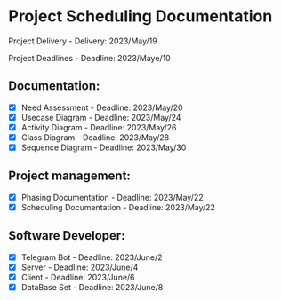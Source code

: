 # Project Scheduling Documentation

Project Delivery - Delivery: 2023/May/19		

Project Deadlines - Deadline: 2023/Maye/10
 
## Documentation:
- [x] Need Assessment - Deadline: 2023/May/20
- [x] Usecase Diagram - Deadline: 2023/May/24
- [x] Activity Diagram - Deadline: 2023/May/26
- [x] Class Diagram - Deadline: 2023/May/28
- [x] Sequence Diagram - Deadline: 2023/May/30

## Project management:
- [x] Phasing Documentation - Deadline: 2023/May/22
- [x] Scheduling Documentation - Deadline: 2023/May/22

## Software Developer:
- [x] Telegram Bot - Deadline: 2023/June/2
- [x] Server - Deadline: 2023/June/4
- [x] Client - Deadline: 2023/June/6
- [x] DataBase Set - Deadline: 2023/June/8
